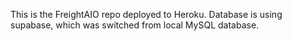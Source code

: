 This is the FreightAIO repo deployed to Heroku. Database is using supabase, which was switched from local MySQL database.
